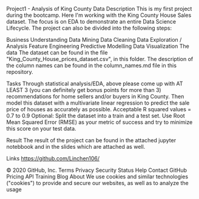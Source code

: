 Project1 - Analysis of King County Data
Description
This is my first project during the bootcamp. Here I'm working with the King County House Sales dataset. The focus is on EDA to demonstrate an entire Data Science Lifecycle. The project can also be divided into the following steps:

Business Understanding
Data Mining
Data Cleaning
Data Exploration / Analysis
Feature Engineering
Predictive Modelling
Data Visualization
The data
The dataset can be found in the file "King_County_House_prices_dataset.csv", in this folder. The description of the column names can be found in the column_names.md file in this repository.

Tasks
Through statistical analysis/EDA, above please come up with AT LEAST 3 (you can definitely get bonus points for more than 3) recommendations for home sellers and/or buyers in King County. Then model this dataset with a multivariate linear regression to predict the sale price of houses as accurately as possible. Acceptable R squared values = 0.7 to 0.9 Optional: Split the dataset into a train and a test set. Use Root Mean Squared Error (RMSE) as your metric of success and try to minimize this score on your test data.

Result
The result of the project can be found in the attached jupyter notebbook and in the slides which are attached as well.

Links
https://github.com/Linchen106/

© 2020 GitHub, Inc.
Terms
Privacy
Security
Status
Help
Contact GitHub
Pricing
API
Training
Blog
About
We use cookies and similar technologies ("cookies") to provide and secure our websites, as well as to analyze the usage
